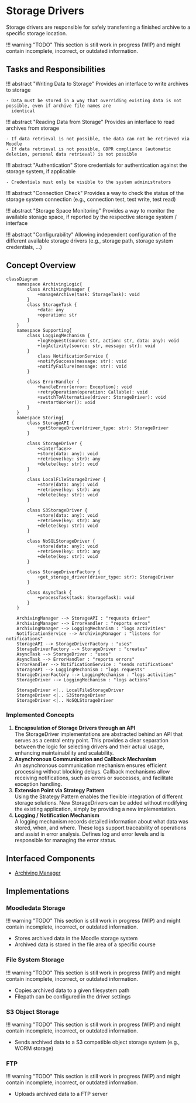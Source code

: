 # Storage Drivers

Storage drivers are responsible for safely transferring a finished archive to a specific storage location.

!!! warning "TODO"
    This section is still work in progress (WIP) and might contain incomplete, incorrect, or outdated information.


## Tasks and Responsibilities

!!! abstract "Writing Data to Storage"
    Provides an interface to write archives to storage

    - Data must be stored in a way that overriding existing data is not possible, even if archive file names are
      identical

!!! abstract "Reading Data from Storage"
    Provides an interface to read archives from storage
    
    - If data retrieval is not possible, the data can not be retrieved via Moodle
    - If data retrieval is not possible, GDPR compliance (automatic deletion, personal data retrieval) is not possible

!!! abstract "Authentication"
    Store credentials for authentication against the storage system, if applicable

    - Credentials must only be visible to the system administrators

!!! abstract "Connection Check"
    Provides a way to check the status of the storage system connection (e.g., connection test, test write, test read)

!!! abstract "Storage Space Monitoring"
    Provides a way to monitor the available storage space, if reported by the respective storage system / interface

!!! abstract "Configurability"
    Allowing independent configuration of the different available storage drivers (e.g., storage path, storage system
    credentials, ...)

## Concept Overview
```mermaid
classDiagram 
    namespace ArchivingLogic{
        class ArchivingManager {
            +manageArchive(task: StorageTask): void
        }
        class StorageTask {
            +data: any
            +operation: str
        }   
    }
    namespace Supporting{
        class LoggingMechanism {
            +logRequest(source: str, action: str, data: any): void
            +logActivity(source: str, message: str): void
        }
            class NotificationService {
            +notifySuccess(message: str): void
            +notifyFailure(message: str): void
        }

        class ErrorHandler {
            +handleError(error: Exception): void
            +retryOperation(operation: Callable): void
            +switchToAlternative(driver: StorageDriver): void
            +restartWorker(): void
        }
    }
    namespace Storing{
        class StorageAPI {
            +getStorageDriver(driver_type: str): StorageDriver
        }

        class StorageDriver {
            <<interface>>
            +store(data: any): void
            +retrieve(key: str): any
            +delete(key: str): void
        }

        class LocalFileStorageDriver {
            +store(data: any): void
            +retrieve(key: str): any
            +delete(key: str): void
        }

        class S3StorageDriver {
            +store(data: any): void
            +retrieve(key: str): any
            +delete(key: str): void
        }

        class NoSQLStorageDriver {
            +store(data: any): void
            +retrieve(key: str): any
            +delete(key: str): void
        }

        class StorageDriverFactory {
            +get_storage_driver(driver_type: str): StorageDriver
        }

        class AsyncTask {
            +processTask(task: StorageTask): void
        }
    }

    ArchivingManager --> StorageAPI : "requests driver"
    ArchivingManager --> ErrorHandler : "reports erros"
    ArchivingManager --> LoggingMechanism : "logs activities"
    NotificationService --> ArchivingManager : "listens for notifications"
    StorageAPI --> StorageDriverFactory : "uses"
    StorageDriverFactory --> StorageDriver : "creates"
    AsyncTask --> StorageDriver : "uses"
    AsyncTask --> ErrorHandler : "reports errors"
    ErrorHandler --> NotificationService : "sends notifications"
    StorageAPI --> LoggingMechanism : "logs requests"
    StorageDriverFactory --> LoggingMechanism : "logs activities"
    StorageDriver --> LoggingMechanism : "logs actions"

    StorageDriver <|.. LocalFileStorageDriver
    StorageDriver <|.. S3StorageDriver
    StorageDriver <|.. NoSQLStorageDriver
```

### Implemented Concepts

1. **Encapsulation of Storage Drivers through an API**  
    The StorageDriver implementations are abstracted behind an API that serves as a central entry point. This provides a clear separation between the logic for selecting drivers and their actual usage, enhancing maintainability and scalability.
2. **Asynchronous Communication and Callback Mechanism**  
    An asynchronous communication mechanism ensures efficient processing without blocking delays. Callback mechanisms allow receiving notifications, such as errors or successes, and facilitate exception handling.
3. **Extension Point via Strategy Pattern**  
    Using the Strategy Pattern enables the flexible integration of different storage solutions. New StorageDrivers can be added without modifying the existing application, simply by providing a new implementation.
4. **Logging / Notification Mechanism**  
    A logging mechanism records detailed information about what data was stored, when, and where. These logs support traceability of operations and assist in error analysis. Defines log and error levels and is responsible for managing the error status.


## Interfaced Components

- [Archiving Manager](../archiving-manager)


## Implementations

### Moodledata Storage

!!! warning "TODO"
    This section is still work in progress (WIP) and might contain incomplete, incorrect, or outdated information.

- Stores archived data in the Moodle storage system
- Archived data is stored in the file area of a specific course


### File System Storage

!!! warning "TODO"
    This section is still work in progress (WIP) and might contain incomplete, incorrect, or outdated information.

- Copies archived data to a given filesystem path
- Filepath can be configured in the driver settings


### S3 Object Storage

!!! warning "TODO"
    This section is still work in progress (WIP) and might contain incomplete, incorrect, or outdated information.

- Sends archived data to a S3 compatible object storage system (e.g., WORM storage)


### FTP

!!! warning "TODO"
    This section is still work in progress (WIP) and might contain incomplete, incorrect, or outdated information.

- Uploads archived data to a FTP server
